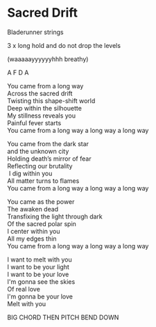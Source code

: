 # Sacred Drift

Bladerunner strings

3 x long hold and do not drop the levels

(waaaaayyyyyyhhh breathy)

A F D A

You came from a long way  
Across the sacred drift  
Twisting this shape-shift world  
Deep within the silhouette  
My stillness reveals you  
Painful fever starts  
You came from a long way a long way a long way

You came from the dark star   
and the unknown city  
Holding death’s mirror of fear  
Reflecting our brutality  
 I dig within you  
All matter turns to flames  
You came from a long way a long way a long way

You came as the power  
The awaken dead  
Transfixing the light through dark  
Of the sacred polar spin  
I center within you  
All my edges thin  
You came from a long way a long way a long way

I want to melt with you  
I want to be your light  
I want to be your love  
I'm gonna see the skies  
Of real love  
I'm gonna be your love  
Melt with you

BIG CHORD THEN PITCH BEND DOWN
